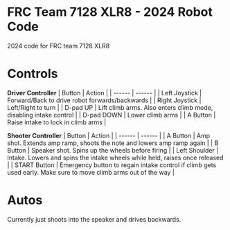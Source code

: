 # FRC Team 7128 XLR8 - 2024 Robot Code

2024 code for FRC team 7128 XLR8

# Controls
**Driver Controller**
| Button | Action |
| ------ | ------ |
| Left Joystick | Forward/Back to drive robot forwards/backwards |
| Right Joystick | Left/Right to turn |
| D-pad UP | Lift climb arms. Also enters climb mode, disabling intake control |
| D-pad DOWN | Lower climb arms |
| A Button | Raise intake to lock in climb arms |

**Shooter Controller**
| Button | Action |
| ------ | ------ |
| A Button | Amp shot. Extends amp ramp, shoots the note and lowers amp ramp again |
| B Button | Speaker shot. Spins up the wheels before firing |
| Left Shoulder | Intake. Lowers and spins the intake wheels while held, raises once released |
| START Button | Emergency button to regain intake control if climb gets used early. Make sure to move climb arms out of the way |

# Autos
Currently just shoots into the speaker and drives backwards.
